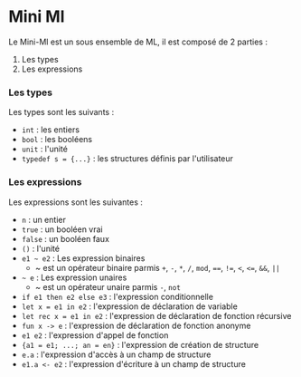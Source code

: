 # Mini Ml

Le Mini-Ml est un sous ensemble de ML, il est composé de 2 parties :
1. Les types
2. Les expressions

### Les types

Les types sont les suivants :
- `int` : les entiers
- `bool` : les booléens
- `unit` : l'unité
- `typedef s = {...}` : les structures définis par l'utilisateur

### Les expressions

Les expressions sont les suivantes :
- `n` : un entier
- `true` : un booléen vrai
- `false` : un booléen faux
- `()` : l'unité
- `e1 ~ e2` : Les expression binaires
    - ~ est un opérateur binaire parmis `+`, `-`, `*`, `/`, `mod`, `==`, `!=`, `<`, `<=`, `&&`, `||`
- `~ e` : Les expression unaires
    - ~ est un opérateur unaire parmis `-`, `not`
- `if e1 then e2 else e3` : l'expression conditionnelle
- `let x = e1 in e2` : l'expression de déclaration de variable
- `let rec x = e1 in e2` : l'expression de déclaration de fonction récursive
- `fun x -> e` : l'expression de déclaration de fonction anonyme
- `e1 e2` : l'expression d'appel de fonction
- `{a1 = e1; ...; an = en}` : l'expression de création de structure
- `e.a` : l'expression d'accès à un champ de structure
- `e1.a <- e2` : l'expression d'écriture à un champ de structure



# 